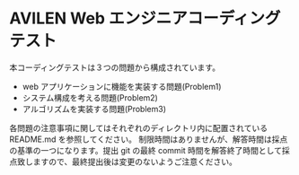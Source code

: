 # AVILEN Web エンジニアコーディングテスト

本コーディングテストは３つの問題から構成されています。

- web アプリケーションに機能を実装する問題(Problem1)
- システム構成を考える問題(Problem2)
- アルゴリズムを実装する問題(Problem3)

各問題の注意事項に関してはそれぞれのディレクトリ内に配置されている README.md を参照してください。
制限時間はありませんが、解答時間は採点の基準の一つになります。提出 git の最終 commit 時間を解答終了時間として採点致しますので、最終提出後は変更のないようご注意ください。

